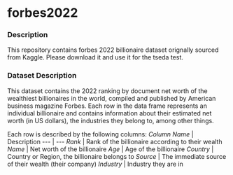 # forbes2022
### Description 
This repository contains forbes 2022 billionaire dataset orignally sourced from Kaggle.
Please download it and use it for the tseda test. 

### Dataset Description
This dataset contains the 2022 ranking by document net worth of the wealthiest billionaires in the world, compiled and published by American business magazine Forbes. Each row in the data frame represents an individual billionaire and contains information about their estimated net worth (in US dollars), the industries they belong to, among other things. 

Each row is described by the following columns:
*Column Name* | Description
--- | ---
*Rank* | Rank of the billionaire according to their wealth
*Name* | Net worth of the billionaire
*Age* | Age of the billionaire
*Country* | Country or Region, the billionaire belongs to
*Source* | The immediate source of their wealth (their company)
*Industry* | Industry they are in
